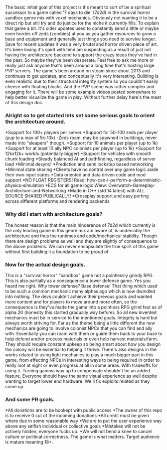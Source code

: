 The basic initial goal of this project is it's meant to sort of be a spiritual successor to a game called '7 days to die' (7d2d) in the survival horror sandbox genre mix with voxel mechanics.  Obviously not wanting it to be a direct rip but still try and do justice for the niche it currently fills.  To explain that game a bit.  It's older updates used to constantly send a little or maybe even hordes off zeds (zombies) at you as you gather resources to grow a base and equipment and generally just things you need to survive longer.  Save for recent updates it was a very brutal and horror driven piece of art.  It's been losing it's spirit with time am suspecting as a result of just not having the architecture backend to support the crazy ideas they've had in the past.  So maybe they've been desperate.  Feel free to ask me more or really just ask anyone that's been around a long time that's hosting large PVP servers.  The game's  been around on steam since about 2013 and continues to get updates, and conceptually it's very interesting.  Building is even realistic due to their structural integrity system so you couldn't easily cheese with floating blocks.  And the PVP scene was rather complex and engaging for it.  There will be some example videos posted somewhare to help better visualize the game in play.  Without further delay here's the meat of this design doc.

### Alright so to get started lets set some serious goals to orient the architecture around.
*Support for 100+ players per server
*Support for 50-100 zeds per player (yup to a max of 5k-10k)
  -Zeds roam, may be spawned in buildings, never made into "sleapers" though.
*Support for 10 animals per player (up to 1k)
*Support for at least 10 ally NPC colonists  per player (up to 1k)
*Support for 12kx12k+ worlds (potentially bigger)
*Support for vehicles with smooth chunk loading
*Steady balanced AI and pathfinding, regardless of server load
*Minimal desync!
*Prediction and semi lockstep based networking
*Minimal state sharing
*Clients have no control over any game logic aside their own input states
*Data oriented and data driven code and mod support
*NO FLOAT REGISTERS!
	Read: how-can-i-perform-a-deterministic-physics-simulation
*ECS for all game logic
	Wiew: Overwatch-Gameplay-Architecture-and-Networking
*Made in C++ (std 14 latest) with ALL SOURCE SHARED PUBLICALLY!
*Crossplay support and easy porting across different platforms and rendering backends

### Why did i start with architecture goals?
The honest reason is that the main hinderence of 7d2d which currently is the only leading game in this genre mix am aware of, is undeniably the architecture and thus the runtimes and code/mechanical stability.  Though there are design problems as well and they are slightly of consequence to the above problems.  We can never encapsulate the true spirit of this game wtihout first building it a foundation to be proud of.

### Now for the actual design goals.
This is a "survival horror" "sandbox" game not a pointlessly grindy RPG.  This is also partially as a consequence a tower defense game.  Yes you heard me right.  Why tower defense?  Base defense!  That thing which used to be such a common mechanic many alphas ago which is now dwindled into  nothing.  The devs couldn't achieve their prevous goals and wanted more content and for players to move around more often, so the consequence is they've made the game into a pointless RPG grind fest as of alpha 20 (honeslty this started gradually way before).  So all new invented mechanics must be in service to the mentioned goals.  Integrity is hard but always worth striving for.  Far as the theme being a little different the new mechanics are going to involve colonist NPCs that you can find and ally with.  Essentially you can roam with them or guide them back to your base to help defend and/or process materials or even help harvest materials/farm.  They should require constant upkeep so being smart about how you design the colony will be essential to helping it thrive.  There's also designs in the works related to using light mechanics to play a much bigger part in this game, from effecting NPCs in interesting ways to being required in order to really loot at night or even progress at all in some areas.  With tradeoffs for using it.  Turning gamma way up to compensate shouldn't be an added feature.  Everyone should have the same visual experience as well despite wanting to target lower end hardware.  We'll fix exploits related as they come up.


### And some PR goals.
*All donations are to be bookept with public access
*The owner of this repo is to receive 0 cut of the incoming donations
*All credit must be given where due in some reasonable way
*We are to put the user experience way above any selfish individual or collective goals
*Mistakes will not be actively hidden, everyone fucks up.
*We will not bend a knee to cancel culture or political correctness.  The game is what matters.  Target audience is mature meaning 18+.